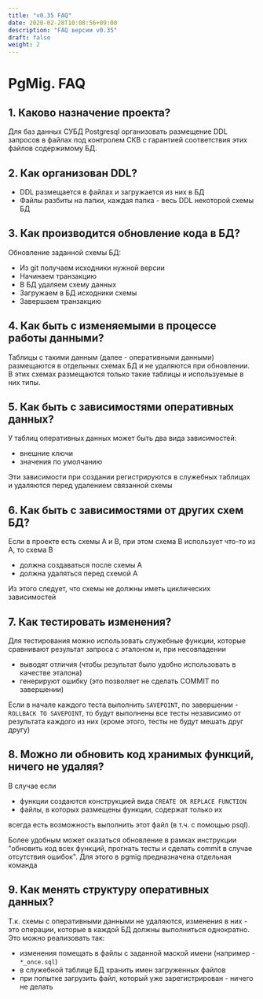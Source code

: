 ```yaml
---
title: "v0.35 FAQ"
date: 2020-02-28T10:08:56+09:00
description: "FAQ версии v0.35"
draft: false
weight: 2
---
```


# PgMig. FAQ

## 1. Каково назначение проекта?

Для баз данных СУБД Postgresql организовать размещение DDL запросов в файлах под контролем СКВ с гарантией соответствия этих файлов содержимому БД.

## 2. Как организован DDL?

* DDL размещается в файлах и загружается из них в БД
* Файлы разбиты на папки, каждая папка - весь DDL некоторой схемы БД

## 3. Как производится обновление кода в БД?

Обновление заданной схемы БД:

* Из git получаем исходники нужной версии
* Начинаем транзакцию
* В БД удаляем схему данных
* Загружаем в БД исходники схемы
* Завершаем транзакцию

## 4. Как быть с изменяемыми в процессе работы данными?

Таблицы с такими данным (далее - оперативными данными) размещаются в отдельных схемах БД и не удаляются при обновлении. В этих схемах размещаются только такие таблицы и используемые в них типы. 

## 5. Как быть с зависимостями оперативных данных? 

У таблиц оперативных данных может быть два вида зависимостей:
* внешние ключи
* значения по умолчанию 

Эти зависимости при создании регистрируются в служебных таблицах и удаляются перед удалением связанной схемы

## 6. Как быть с зависимостями от других схем БД? 

Если в проекте есть схемы А и В, при этом схема В использует что-то из А, то схема В

* должна создаваться после схемы А
* должна удаляться перед схемой А 

Из этого следует, что схемы не должны иметь циклических зависимостей

## 7. Как тестировать изменения?

Для тестирования можно использовать служебные функции, которые сравнивают результат запроса с эталоном и, при несовпадении
* выводят отличия (чтобы результат было удобно использовать в качестве эталона)
* генерируют ошибку (это позволяет не сделать COMMIT по завершении)

Если в начале каждого теста выполнить `SAVEPOINT`, по завершении - `ROLLBACK TO SAVEPOINT`, то будут выполнены все тесты независимо от результата каждого из них (кроме этого, тесты не будут мешать друг другу)

## 8. Можно ли обновить код хранимых функций, ничего не удаляя?

В случае если
* функции создаются конструкцией вида `CREATE OR REPLACE FUNCTION`
* файлы, в которых размещены функции, содержат только их  

всегда есть возможность выполнить этот файл (в т.ч. с помощью psql).

Более удобным может оказаться обновление в рамках инструкции "обновить код всех функций, прогнать тесты и сделать commit в случае отсутствия ошибок". Для этого в pgmig предназначена отдельная команда

## 9. Как менять структуру оперативных данных? 

Т.к. схемы с оперативными данными не удаляются, изменения в них - это операции, которые в каждой БД должны выполниться однократно. Это можно реализовать так:

* изменения помещать в файлы с заданной маской имени (например - `*_once.sql`)
* в служебной таблице БД хранить имен загруженных файлов
* при попытке загрузить файл, который уже зарегистрирован - ничего не делать